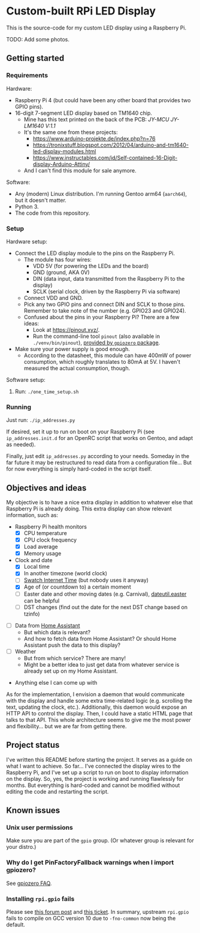 # Custom-built RPi LED Display

This is the source-code for my custom LED display using a Raspberry Pi.

TODO: Add some photos.

## Getting started

### Requirements

Hardware:

* Raspberry Pi 4 (but could have been any other board that provides two GPIO pins).
* 16-digit 7-segment LED display based on TM1640 chip.
    * Mine has this text printed on the back of the PCB: *JY-MCU JY-LM1640 V:1.1*
    * It's the same one from these projects:
        * https://www.arduino-projekte.de/index.php?n=76
        * https://tronixstuff.blogspot.com/2012/04/arduino-and-tm1640-led-display-modules.html
        * https://www.instructables.com/id/Self-contained-16-Digit-display-Arduino-Attiny/
    * And I can't find this module for sale anymore.

Software:

* Any (modern) Linux distribution. I'm running Gentoo arm64 (`aarch64`), but it doesn't matter.
* Python 3.
* The code from this repository.

### Setup

Hardware setup:

* Connect the LED display module to the pins on the Raspberry Pi.
    * The module has four wires:
        * VDD 5V (for powering the LEDs and the board)
        * GND (ground, AKA 0V)
        * DIN (data input, data transmitted from the Raspberry Pi to the display)
        * SCLK (serial clock, driven by the Raspberry Pi via software)
    * Connect VDD and GND.
    * Pick any two GPIO pins and connect DIN and SCLK to those pins. Remember to take note of the number (e.g. GPIO23 and GPIO24).
    * Confused about the pins in your Raspberry Pi? There are a few ideas:
        * Look at <https://pinout.xyz/>.
        * Run the command-line tool `pinout` (also available in `./venv/bin/pinout`), [provided by `gpiozero` package](https://gpiozero.readthedocs.io/en/stable/cli_tools.html#pinout).
* Make sure your power supply is good enough.
    * According to the datasheet, this module can have 400mW of power consumption, which roughly translates to 80mA at 5V. I haven't measured the actual consumption, though.

Software setup:

1. Run: `./one_time_setup.sh`

### Running

Just run: `./ip_addresses.py`

If desired, set it up to run on boot on your Raspberry Pi (see `ip_addresses.init.d` for an OpenRC script that works on Gentoo, and adapt as needed).

Finally, just edit `ip_addresses.py` according to your needs. Someday in the far future it may be restructured to read data from a configuration file… But for now everything is simply hard-coded in the script itself.

## Objectives and ideas

My objective is to have a nice extra display in addition to whatever else that Raspberry Pi is already doing. This extra display can show relevant information, such as:

* Raspberry Pi health monitors
    * [x] CPU temperature
    * [x] CPU clock frequency
    * [x] Load average
    * [x] Memory usage
* Clock and date
    * [x] Local time
    * [x] In another timezone (world clock)
    * [ ] [Swatch Internet Time](https://en.wikipedia.org/wiki/Swatch_Internet_Time) (but nobody uses it anyway)
    * [x] Age of (or countdown to) a certain moment
    * [ ] Easter date and other moving dates (e.g. Carnival), [dateutil.easter](https://dateutil.readthedocs.io/en/stable/easter.html) can be helpful
    * [ ] DST changes (find out the date for the next DST change based on tzinfo)
* [ ] Data from [Home Assistant](https://www.home-assistant.io/)
    * But which data is relevant?
    * And how to fetch data from Home Assistant? Or should Home Assistant push the data to this display?
* [ ] Weather
    * But from which service? There are many!
    * Might be a better idea to just get data from whatever service is already set up on my Home Assistant.
* Anything else I can come up with

As for the implementation, I envision a daemon that would communicate with the display and handle some extra time-related logic (e.g. scrolling the text, updating the clock, etc.). Additionally, this daemon would expose an HTTP API to control the display. Then, I could have a static HTML page that talks to that API. This whole architecture seems to give me the most power and flexibility… but we are far from getting there.

## Project status

I've written this README before starting the project. It serves as a guide on what I want to achieve. So far… I've connected the display wires to the Raspberry Pi, and I've set up a script to run on boot to display information on the display. So, yes, the project is working and running flawlessly for months. But everything is hard-coded and cannot be modified without editing the code and restarting the script.

## Known issues

### Unix user permissions

Make sure you are part of the `gpio` group. (Or whatever group is relevant for your distro.)

### Why do I get PinFactoryFallback warnings when I import gpiozero?

See [gpiozero FAQ](https://gpiozero.readthedocs.io/en/stable/faq.html#why-do-i-get-pinfactoryfallback-warnings-when-i-import-gpiozero).

### Installing `rpi.gpio` fails

Please see [this forum post](https://www.raspberrypi.org/forums/viewtopic.php?p=1665230#p1665230) and [this ticket](https://sourceforge.net/p/raspberry-gpio-python/tickets/187/). In summary, upstream `rpi.gpio` fails to compile on GCC version 10 due to `-fno-common` now being the default.
